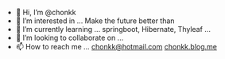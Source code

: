 - 👋 Hi, I’m @chonkk
- 👀 I’m interested in ... Make the future better than
- 🌱 I’m currently learning ... springboot, Hibernate, Thyleaf ...
- 💞️ I’m looking to collaborate on ... 
- 📫 How to reach me ... chonkk@hotmail.com [chonkk.blog.me](https://chonkk.blog.me)

<!---
chonkk/chonkk is a ✨ special ✨ repository because its `README.md` (this file) appears on your GitHub profile.
You can click the Preview link to take a look at your changes.
--->
